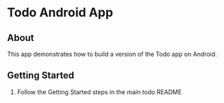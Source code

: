 # Todo Android App

## About
This app demonstrates how to build a version of the Todo app on Android.

## Getting Started

1. Follow the Getting Started steps in the main todo README